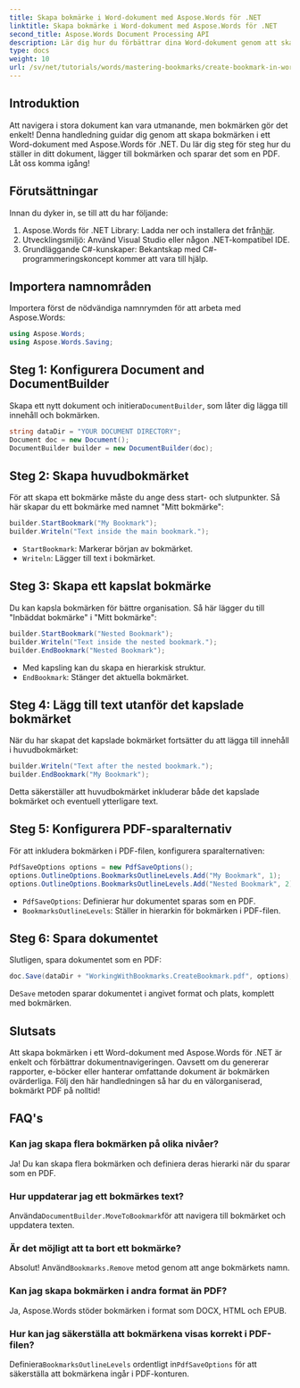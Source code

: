 ```yaml
---
title: Skapa bokmärke i Word-dokument med Aspose.Words för .NET
linktitle: Skapa bokmärke i Word-dokument med Aspose.Words för .NET
second_title: Aspose.Words Document Processing API
description: Lär dig hur du förbättrar dina Word-dokument genom att skapa och hantera bokmärken med Aspose.Words för .NET. Denna steg-för-steg guide.
type: docs
weight: 10
url: /sv/net/tutorials/words/mastering-bookmarks/create-bookmark-in-word-document/
---
```

## Introduktion

Att navigera i stora dokument kan vara utmanande, men bokmärken gör det enkelt! Denna handledning guidar dig genom att skapa bokmärken i ett Word-dokument med Aspose.Words för .NET. Du lär dig steg för steg hur du ställer in ditt dokument, lägger till bokmärken och sparar det som en PDF. Låt oss komma igång!

## Förutsättningar

Innan du dyker in, se till att du har följande:

1.  Aspose.Words för .NET Library: Ladda ner och installera det från[här](https://releases.aspose.com/words/net/).
2. Utvecklingsmiljö: Använd Visual Studio eller någon .NET-kompatibel IDE.
3. Grundläggande C#-kunskaper: Bekantskap med C#-programmeringskoncept kommer att vara till hjälp.

## Importera namnområden

Importera först de nödvändiga namnrymden för att arbeta med Aspose.Words:

```csharp
using Aspose.Words;
using Aspose.Words.Saving;
```

## Steg 1: Konfigurera Document and DocumentBuilder

 Skapa ett nytt dokument och initiera`DocumentBuilder`, som låter dig lägga till innehåll och bokmärken.

```csharp
string dataDir = "YOUR DOCUMENT DIRECTORY";
Document doc = new Document();
DocumentBuilder builder = new DocumentBuilder(doc);
```

## Steg 2: Skapa huvudbokmärket

För att skapa ett bokmärke måste du ange dess start- och slutpunkter. Så här skapar du ett bokmärke med namnet "Mitt bokmärke":

```csharp
builder.StartBookmark("My Bookmark");
builder.Writeln("Text inside the main bookmark.");
```
- `StartBookmark`: Markerar början av bokmärket.
- `Writeln`: Lägger till text i bokmärket.

## Steg 3: Skapa ett kapslat bokmärke

Du kan kapsla bokmärken för bättre organisation. Så här lägger du till "Inbäddat bokmärke" i "Mitt bokmärke":

```csharp
builder.StartBookmark("Nested Bookmark");
builder.Writeln("Text inside the nested bookmark.");
builder.EndBookmark("Nested Bookmark");
```
- Med kapsling kan du skapa en hierarkisk struktur. 
- `EndBookmark`: Stänger det aktuella bokmärket.

## Steg 4: Lägg till text utanför det kapslade bokmärket

När du har skapat det kapslade bokmärket fortsätter du att lägga till innehåll i huvudbokmärket:

```csharp
builder.Writeln("Text after the nested bookmark.");
builder.EndBookmark("My Bookmark");
```
Detta säkerställer att huvudbokmärket inkluderar både det kapslade bokmärket och eventuell ytterligare text.

## Steg 5: Konfigurera PDF-sparalternativ

För att inkludera bokmärken i PDF-filen, konfigurera sparalternativen:

```csharp
PdfSaveOptions options = new PdfSaveOptions();
options.OutlineOptions.BookmarksOutlineLevels.Add("My Bookmark", 1);
options.OutlineOptions.BookmarksOutlineLevels.Add("Nested Bookmark", 2);
```
- `PdfSaveOptions`: Definierar hur dokumentet sparas som en PDF.
- `BookmarksOutlineLevels`: Ställer in hierarkin för bokmärken i PDF-filen.

## Steg 6: Spara dokumentet

Slutligen, spara dokumentet som en PDF:

```csharp
doc.Save(dataDir + "WorkingWithBookmarks.CreateBookmark.pdf", options);
```
 De`Save` metoden sparar dokumentet i angivet format och plats, komplett med bokmärken.

## Slutsats

Att skapa bokmärken i ett Word-dokument med Aspose.Words för .NET är enkelt och förbättrar dokumentnavigeringen. Oavsett om du genererar rapporter, e-böcker eller hanterar omfattande dokument är bokmärken ovärderliga. Följ den här handledningen så har du en välorganiserad, bokmärkt PDF på nolltid!

## FAQ's

### Kan jag skapa flera bokmärken på olika nivåer?
Ja! Du kan skapa flera bokmärken och definiera deras hierarki när du sparar som en PDF.

### Hur uppdaterar jag ett bokmärkes text?
 Använda`DocumentBuilder.MoveToBookmark`för att navigera till bokmärket och uppdatera texten.

### Är det möjligt att ta bort ett bokmärke?
 Absolut! Använd`Bookmarks.Remove` metod genom att ange bokmärkets namn.

### Kan jag skapa bokmärken i andra format än PDF?
Ja, Aspose.Words stöder bokmärken i format som DOCX, HTML och EPUB.

### Hur kan jag säkerställa att bokmärkena visas korrekt i PDF-filen?
 Definiera`BookmarksOutlineLevels` ordentligt in`PdfSaveOptions` för att säkerställa att bokmärkena ingår i PDF-konturen.